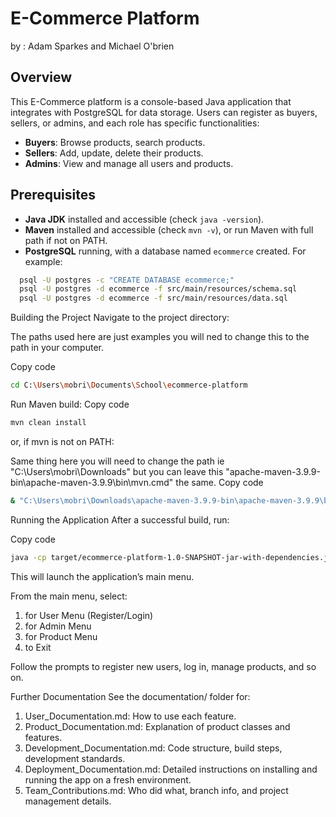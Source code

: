 # E-Commerce Platform

by : Adam Sparkes and Michael O'brien

## Overview

This E-Commerce platform is a console-based Java application that integrates with PostgreSQL for data storage. Users can register as buyers, sellers, or admins, and each role has specific functionalities:

- **Buyers**: Browse products, search products.
- **Sellers**: Add, update, delete their products.
- **Admins**: View and manage all users and products.

## Prerequisites

- **Java JDK** installed and accessible (check `java -version`).
- **Maven** installed and accessible (check `mvn -v`), or run Maven with full path if not on PATH.
- **PostgreSQL** running, with a database named `ecommerce` created.
  For example:

```bash
  psql -U postgres -c "CREATE DATABASE ecommerce;"
  psql -U postgres -d ecommerce -f src/main/resources/schema.sql
  psql -U postgres -d ecommerce -f src/main/resources/data.sql
```

Building the Project
Navigate to the project directory:

The paths used here are just examples you will ned to change this to the path in your computer.

Copy code

```bash
cd C:\Users\mobri\Documents\School\ecommerce-platform
```

Run Maven build:
Copy code

```bash
mvn clean install
```

or, if mvn is not on PATH:

Same thing here you will need to change the path ie "C:\Users\mobri\Downloads\" but you can leave this "apache-maven-3.9.9-bin\apache-maven-3.9.9\bin\mvn.cmd" the same.
Copy code

```bash
& "C:\Users\mobri\Downloads\apache-maven-3.9.9-bin\apache-maven-3.9.9\bin\mvn.cmd" clean install
```

Running the Application
After a successful build, run:

Copy code

```bash
java -cp target/ecommerce-platform-1.0-SNAPSHOT-jar-with-dependencies.jar MainMenu
```

This will launch the application’s main menu.

From the main menu, select:

1. for User Menu (Register/Login)
2. for Admin Menu
3. for Product Menu
4. to Exit

Follow the prompts to register new users, log in, manage products, and so on.

Further Documentation
See the documentation/ folder for:

1.  User_Documentation.md: How to use each feature.
2.  Product_Documentation.md: Explanation of product classes and features.
3.  Development_Documentation.md: Code structure, build steps, development standards.
4.  Deployment_Documentation.md: Detailed instructions on installing and running the app on a fresh environment.
5.  Team_Contributions.md: Who did what, branch info, and project management details.
